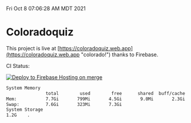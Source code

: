 Fri Oct  8 07:06:28 AM MDT 2021

# Coloradoquiz


This project is live at [https://coloradoquiz.web.app](https://coloradoquiz.web.app "colorado!") thanks to Firebase.

CI Status: 

[![Deploy to Firebase Hosting on merge](https://github.com/teamkushal/coloradoquiz/actions/workflows/firebase-hosting-merge.yml/badge.svg)](https://github.com/teamkushal/coloradoquiz/actions/workflows/firebase-hosting-merge.yml)

```bash
System Memory
               total        used        free      shared  buff/cache   available
Mem:           7.7Gi       799Mi       4.5Gi       9.0Mi       2.3Gi       6.6Gi
Swap:          7.6Gi       323Mi       7.3Gi
System Storage
1.2G	.
```
```bash
